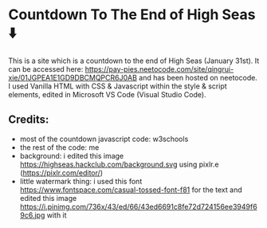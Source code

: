 # Countdown To The End of High Seas ⬇️

This is a site which is a countdown to the end of High Seas (January 31st). It can be accessed here: https://pay-pies.neetocode.com/site/qingrui-xie/01JGPEA1E1GD9DBCMQPCR6J0AB and has been hosted on neetocode.
I used Vanilla HTML with CSS & Javascript within the style & script elements, edited in Microsoft VS Code (Visual Studio Code).

## Credits:
- most of the countdown javascript code: w3schools
- the rest of the code: me
- background: i edited this image https://highseas.hackclub.com/background.svg using pixlr.e (https://pixlr.com/editor/)
- little watermark thing: i used this font https://www.fontspace.com/casual-tossed-font-f81 for the text and edited this image https://i.pinimg.com/736x/43/ed/66/43ed6691c8fe72d724156ee3949f69c6.jpg with it

